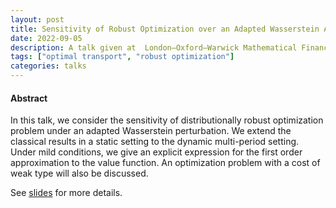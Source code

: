 ```yaml
---
layout: post
title: Sensitivity of Robust Optimization over an Adapted Wasserstein Ambiguity Set
date: 2022-09-05
description: A talk given at  London–Oxford–Warwick Mathematical Finance Workshop
tags: ["optimal transport", "robust optimization"]
categories: talks
---
```


#### Abstract

In this talk, we consider the sensitivity of distributionally robust optimization problem under an adapted Wasserstein perturbation.
We extend the classical results in a static setting to the dynamic multi-period setting.
Under mild conditions, we give an explicit expression for the first order approximation to the value function.
An optimization problem with a cost of weak type will also be discussed.

See [slides](/assets/pdf/AWDRO.pdf) for more details.
